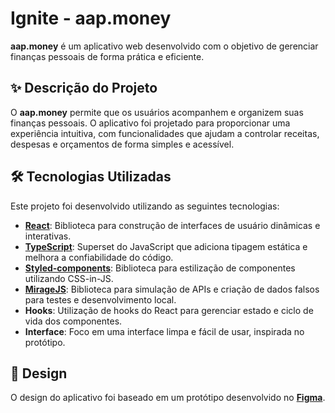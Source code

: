 # Ignite - aap.money

**aap.money** é um aplicativo web desenvolvido com o objetivo de gerenciar finanças pessoais de forma prática e eficiente.

## ✨ Descrição do Projeto
O **aap.money** permite que os usuários acompanhem e organizem suas finanças pessoais. O aplicativo foi projetado para proporcionar uma experiência intuitiva, com funcionalidades que ajudam a controlar receitas, despesas e orçamentos de forma simples e acessível.

## 🛠️ Tecnologias Utilizadas
Este projeto foi desenvolvido utilizando as seguintes tecnologias:

- **[React](https://reactjs.org/)**: Biblioteca para construção de interfaces de usuário dinâmicas e interativas.
- **[TypeScript](https://www.typescriptlang.org/)**: Superset do JavaScript que adiciona tipagem estática e melhora a confiabilidade do código.
- **[Styled-components](https://styled-components.com/)**: Biblioteca para estilização de componentes utilizando CSS-in-JS.
- **[MirageJS](https://miragejs.com/)**: Biblioteca para simulação de APIs e criação de dados falsos para testes e desenvolvimento local.
- **Hooks**: Utilização de hooks do React para gerenciar estado e ciclo de vida dos componentes.
- **Interface**: Foco em uma interface limpa e fácil de usar, inspirada no protótipo.

## 🎨 Design
O design do aplicativo foi baseado em um protótipo desenvolvido no **[Figma](https://www.figma.com/file/p4pkPDPO9liCcV7Mvp8Dzr/aap-money?node-id=0%3A1)**.
